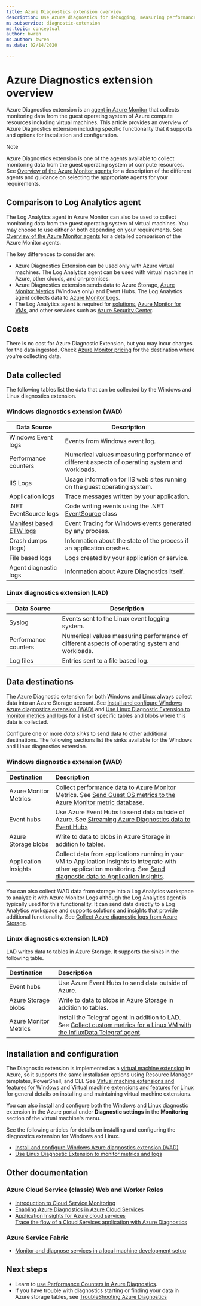 ```yaml
---
title: Azure Diagnostics extension overview
description: Use Azure diagnostics for debugging, measuring performance, monitoring, traffic analysis in cloud services, virtual machines and service fabric
ms.subservice: diagnostic-extension
ms.topic: conceptual
author: bwren
ms.author: bwren
ms.date: 02/14/2020

---
```


# Azure Diagnostics extension overview
Azure Diagnostics extension is an [agent in Azure Monitor](agents-overview.md) that collects monitoring data from the guest operating system of Azure compute resources including virtual machines. This article provides an overview of Azure Diagnostics extension including specific functionality that it supports and options for installation and configuration. 

> [!NOTE]
> Azure Diagnostics extension is one of the agents available to collect monitoring data from the guest operating system of compute resources. See [Overview of the Azure Monitor agents ](agents-overview.md) for a description of the different agents and guidance on selecting the appropriate agents for your requirements.

## Comparison to Log Analytics agent
The Log Analytics agent in Azure Monitor can also be used to collect monitoring data from the guest operating system of virtual machines. You may choose to use either or both depending on your requirements. See [Overview of the Azure Monitor agents](agents-overview.md) for a detailed comparison of the Azure Monitor agents. 

The key differences to consider are:

- Azure Diagnostics Extension can be used only with Azure virtual machines. The Log Analytics agent can be used with virtual machines in Azure, other clouds, and on-premises.
- Azure Diagnostics extension sends data to Azure Storage, [Azure Monitor Metrics](data-platform-metrics.md) (Windows only) and Event Hubs. The Log Analytics agent collects data to [Azure Monitor Logs](data-platform-logs.md).
- The Log Analytics agent is required for [solutions](../monitor-reference.md#insights-and-core-solutions), [Azure Monitor for VMs](../insights/vminsights-overview.md), and other services such as [Azure Security Center](/azure/security-center/).

## Costs
There is no cost for Azure Diagnostic Extension, but you may incur charges for the data ingested. Check [Azure Monitor pricing](https://azure.microsoft.com/pricing/details/monitor/) for the destination where you're collecting data.

## Data collected
The following tables list the data that can be collected by the Windows and Linux diagnostics extension.

### Windows diagnostics extension (WAD)

| Data Source | Description |
| --- | --- |
| Windows Event logs   | Events from Windows event log. |
| Performance counters | Numerical values measuring performance of different aspects of operating system and workloads. |
| IIS Logs             | Usage information for IIS web sites running on the guest operating system. |
| Application logs     | Trace messages written by your application. |
| .NET EventSource logs |Code writing events using the .NET [EventSource](https://msdn.microsoft.com/library/system.diagnostics.tracing.eventsource.aspx) class |
| [Manifest based ETW logs](https://docs.microsoft.com/windows/desktop/etw/about-event-tracing) |Event Tracing for Windows events generated by any process. |
| Crash dumps (logs)   | Information about the state of the process if an application crashes. |
| File based logs    | Logs created by your application or service. |
| Agent diagnostic logs | Information about Azure Diagnostics itself. |


### Linux diagnostics extension (LAD)

| Data Source | Description |
| --- | --- |
| Syslog | Events sent to the Linux event logging system.   |
| Performance counters  | Numerical values measuring performance of different aspects of operating system and workloads. |
| Log files | Entries sent to a file based log.  |

## Data destinations
The Azure Diagnostic extension for both Windows and Linux always collect data into an Azure Storage account. See [Install and configure Windows Azure diagnostics extension (WAD)](diagnostics-extension-windows-install.md) and [Use Linux Diagnostic Extension to monitor metrics and logs](../../virtual-machines/extensions/diagnostics-linux.md) for a list of specific tables and blobs where this data is collected.

Configure one or more *data sinks* to send data to other additional destinations. The following sections list the sinks available for the Windows and Linux diagnostics extension.

### Windows diagnostics extension (WAD)

| Destination | Description |
|:---|:---|
| Azure Monitor Metrics | Collect performance data to Azure Monitor Metrics. See [Send Guest OS metrics to the Azure Monitor metric database](collect-custom-metrics-guestos-resource-manager-vm.md).  |
| Event hubs | Use Azure Event Hubs to send data outside of Azure. See [Streaming Azure Diagnostics data to Event Hubs](diagnostics-extension-stream-event-hubs.md) |
| Azure Storage blobs | Write to data to blobs in Azure Storage in addition to tables. |
| Application Insights | Collect data from applications running in your VM to Application Insights to integrate with other application monitoring. See [Send diagnostic data to Application Insights](diagnostics-extension-to-application-insights.md). |

You can also collect WAD data from storage into a Log Analytics workspace to analyze it with Azure Monitor Logs although the Log Analytics agent is typically used for this functionality. It can send data directly to a Log Analytics workspace and supports solutions and insights that provide additional functionality.  See [Collect Azure diagnostic logs from Azure Storage](diagnostics-extension-logs.md). 


### Linux diagnostics extension (LAD)
LAD writes data to tables in Azure Storage. It supports the sinks in the following table.

| Destination | Description |
|:---|:---|
| Event hubs | Use Azure Event Hubs to send data outside of Azure. |
| Azure Storage blobs | Write to data to blobs in Azure Storage in addition to tables. |
| Azure Monitor Metrics | Install the Telegraf agent in addition to LAD. See [Collect custom metrics for a Linux VM with the InfluxData Telegraf agent](collect-custom-metrics-linux-telegraf.md).


## Installation and configuration
The Diagnostic extension is implemented as a [virtual machine extension](/virtual-machines/extensions/overview) in Azure, so it supports the same installation options using Resource Manager templates, PowerShell, and CLI. See [Virtual machine extensions and features for Windows](/virtual-machines/extensions/features-windows) and [Virtual machine extensions and features for Linux](/virtual-machines/extensions/features-linux) for general details on installing and maintaining virtual machine extensions.

You can also install and configure both the Windows and Linux diagnostic extension in the Azure portal under **Diagnostic settings** in the **Monitoring** section of the virtual machine's menu.

See the following articles for details on installing and configuring the diagnostics extension for Windows and Linux.

- [Install and configure Windows Azure diagnostics extension (WAD)](diagnostics-extension-windows-install.md)
- [Use Linux Diagnostic Extension to monitor metrics and logs](../../virtual-machines/extensions/diagnostics-linux.md)

## Other documentation

###  Azure Cloud Service (classic) Web and Worker Roles
- [Introduction to Cloud Service Monitoring](../../cloud-services/cloud-services-how-to-monitor.md)
- [Enabling Azure Diagnostics in Azure Cloud Services](../../cloud-services/cloud-services-dotnet-diagnostics.md)
- [Application Insights for Azure cloud services](../app/cloudservices.md)<br>[Trace the flow of a Cloud Services application with Azure Diagnostics](../../cloud-services/cloud-services-dotnet-diagnostics-trace-flow.md) 

### Azure Service Fabric
- [Monitor and diagnose services in a local machine development setup](../../service-fabric/service-fabric-diagnostics-how-to-monitor-and-diagnose-services-locally.md)

## Next steps


* Learn to [use Performance Counters in Azure Diagnostics](../../cloud-services/diagnostics-performance-counters.md).
* If you have trouble with diagnostics starting or finding your data in Azure storage tables, see [TroubleShooting Azure Diagnostics](diagnostics-extension-troubleshooting.md)

